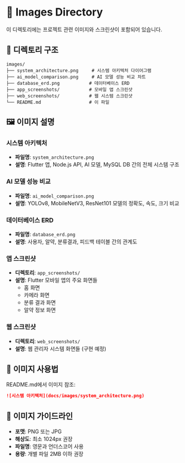 # 📸 Images Directory

이 디렉토리에는 프로젝트 관련 이미지와 스크린샷이 포함되어 있습니다.

## 📁 디렉토리 구조

```
images/
├── system_architecture.png     # 시스템 아키텍처 다이어그램
├── ai_model_comparison.png     # AI 모델 성능 비교 차트
├── database_erd.png           # 데이터베이스 ERD
├── app_screenshots/           # 모바일 앱 스크린샷
├── web_screenshots/           # 웹 시스템 스크린샷
└── README.md                  # 이 파일
```

## 🖼 이미지 설명

### 시스템 아키텍처
- **파일명**: `system_architecture.png`
- **설명**: Flutter 앱, Node.js API, AI 모델, MySQL DB 간의 전체 시스템 구조

### AI 모델 성능 비교
- **파일명**: `ai_model_comparison.png`  
- **설명**: YOLOv8, MobileNetV3, ResNet101 모델의 정확도, 속도, 크기 비교

### 데이터베이스 ERD
- **파일명**: `database_erd.png`
- **설명**: 사용자, 알약, 분류결과, 피드백 테이블 간의 관계도

### 앱 스크린샷
- **디렉토리**: `app_screenshots/`
- **설명**: Flutter 모바일 앱의 주요 화면들
  - 홈 화면
  - 카메라 화면  
  - 분류 결과 화면
  - 알약 정보 화면

### 웹 스크린샷
- **디렉토리**: `web_screenshots/`
- **설명**: 웹 관리자 시스템 화면들 (구현 예정)

## 📝 이미지 사용법

README.md에서 이미지 참조:
```markdown
![시스템 아키텍처](docs/images/system_architecture.png)
```

## 🎨 이미지 가이드라인

- **포맷**: PNG 또는 JPG
- **해상도**: 최소 1024px 권장
- **파일명**: 영문과 언더스코어 사용
- **용량**: 개별 파일 2MB 이하 권장
